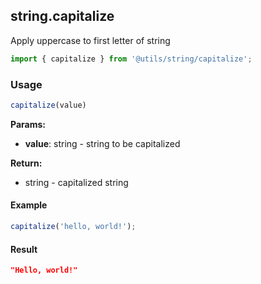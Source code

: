 ## string.capitalize

Apply uppercase to first letter of string

```javascript
import { capitalize } from '@utils/string/capitalize';
```

### Usage

```javascript
capitalize(value)
```

**Params:**

* **value**: string - string to be capitalized

**Return:**

* string - capitalized string

#### Example

```javascript
capitalize('hello, world!');
```

#### Result

```json
"Hello, world!"
```